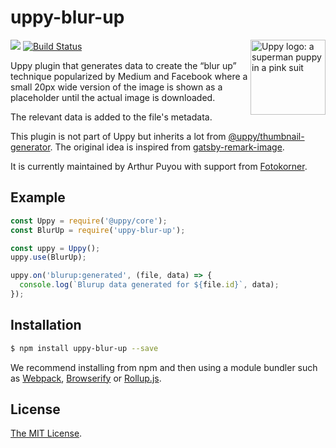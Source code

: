 # uppy-blur-up

<img src="https://uppy.io/images/logos/uppy-dog-head-arrow.svg" width="120" alt="Uppy logo: a superman puppy in a pink suit" align="right">

<a href="https://www.npmjs.com/package/@uppy/thumbnail-generator"><img src="https://img.shields.io/npm/v/@uppy/thumbnail-generator.svg?style=flat-square"></a>
<a href="https://travis-ci.org/transloadit/uppy"><img src="https://img.shields.io/travis/transloadit/uppy/master.svg?style=flat-square" alt="Build Status"></a>

Uppy plugin that generates data to create the “blur up” technique popularized by Medium and Facebook where a small 20px wide version of the image is shown as a placeholder until the actual image is downloaded.

The relevant data is added to the file's metadata.

This plugin is not part of Uppy but inherits a lot from [@uppy/thumbnail-generator](https://www.npmjs.com/package/@uppy/thumbnail-generator). The original idea is inspired from [gatsby-remark-image](https://www.gatsbyjs.org/packages/gatsby-remark-images/).

It is currently maintained by Arthur Puyou with support from [Fotokorner](https://fotokorner.com).

## Example

```js
const Uppy = require('@uppy/core');
const BlurUp = require('uppy-blur-up');

const uppy = Uppy();
uppy.use(BlurUp);

uppy.on('blurup:generated', (file, data) => {
  console.log(`Blurup data generated for ${file.id}`, data);
});
```

## Installation

```bash
$ npm install uppy-blur-up --save
```

We recommend installing from npm and then using a module bundler such as [Webpack](https://webpack.js.org/), [Browserify](http://browserify.org/) or [Rollup.js](http://rollupjs.org/).

## License

[The MIT License](./LICENSE).
